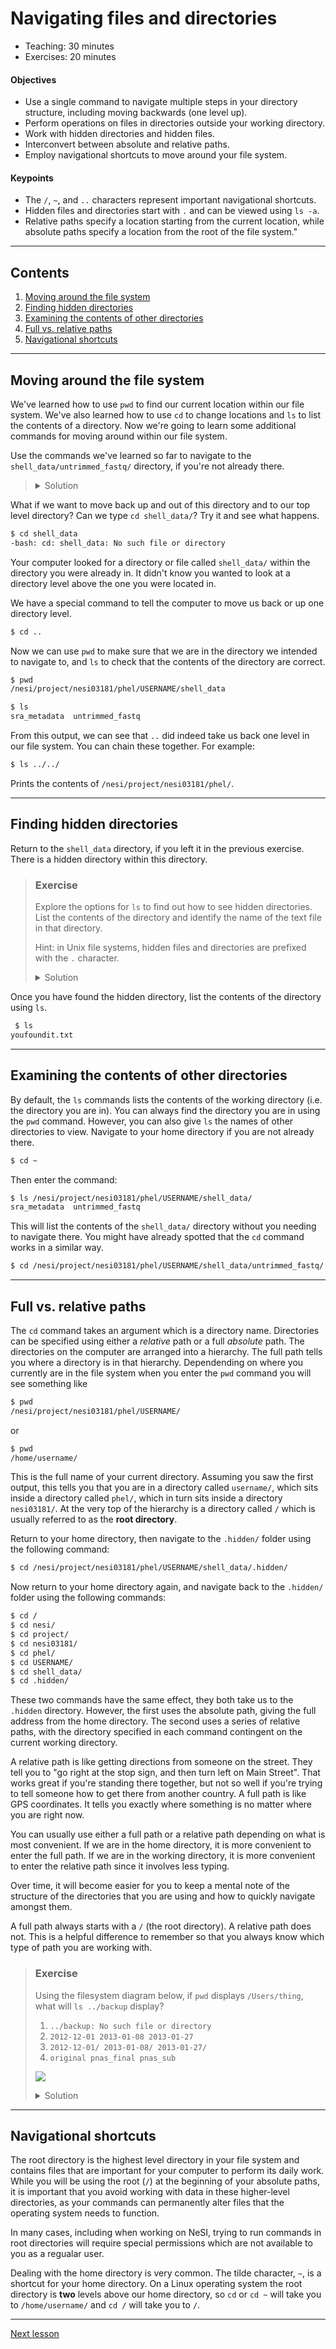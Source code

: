 # Navigating files and directories

* Teaching: 30 minutes
* Exercises: 20 minutes

#### Objectives

* Use a single command to navigate multiple steps in your directory structure, including moving backwards (one level up).
* Perform operations on files in directories outside your working directory.
* Work with hidden directories and hidden files.
* Interconvert between absolute and relative paths.
* Employ navigational shortcuts to move around your file system.

#### Keypoints

* The `/`, `~`, and `..` characters represent important navigational shortcuts.
* Hidden files and directories start with `.` and can be viewed using `ls -a`.
* Relative paths specify a location starting from the current location, while absolute paths specify a location from the root of the file system."

---

## Contents

1. [Moving around the file system](#moving-around-the-file-system)
1. [Finding hidden directories](#finding-hidden-directories)
1. [Examining the contents of other directories](#examining-the-contents-of-other-directories)
1. [Full vs. relative paths](#full-vs-relative-paths)
1. [Navigational shortcuts](#navigational-shortcuts)

---

## Moving around the file system

We've learned how to use `pwd` to find our current location within our file system. We've also learned how to use `cd` to change locations and `ls` to list the contents of a directory. Now we're going to learn some additional commands for moving around  within our file system.

Use the commands we've learned so far to navigate to the `shell_data/untrimmed_fastq/` directory, if you're not already there.

> <details>
> <summary>Solution</summary>
> 
> ```bash
> $ cd /nesi/nobackup/nesi03181/phel/USERNAME/shell_data/untrimmed_fastq/
> ```

What if we want to move back up and out of this directory and to our top level  directory? Can we type `cd shell_data/`? Try it and see what happens.

```bash
$ cd shell_data
-bash: cd: shell_data: No such file or directory
```

Your computer looked for a directory or file called `shell_data/` within the directory you were already in. It didn't know you wanted to look at a directory level above the one you were located in. 

We have a special command to tell the computer to move us back or up one directory level. 

```bash
$ cd ..
```

Now we can use `pwd` to make sure that we are in the directory we intended to navigate to, and `ls` to check that the contents of the directory are correct.

```bash
$ pwd
/nesi/project/nesi03181/phel/USERNAME/shell_data
```

```bash
$ ls
sra_metadata  untrimmed_fastq
```

From this output, we can see that `..` did indeed take us back one level in our file system. You can chain these together. For example:

```bash
$ ls ../../
```

Prints the contents of `/nesi/project/nesi03181/phel/`.

---

## Finding hidden directories

Return to the `shell_data` directory, if you left it in the previous exercise. There is a hidden directory within this directory.

> ### Exercise
>
> Explore the options for `ls` to find out how to see hidden directories. List the contents of the directory and identify the name of the text file in that directory.
> 
> Hint: in Unix file systems, hidden files and directories are prefixed with the `.` character.
> 
> <details>
> <summary>Solution</summary>
> 
> First use the `man` command to look at the options for `ls`. 
> 
> ```bash
> $ man ls
> ```
> 
> The `-a` option is short for `all` and says that it causes `ls` to "not ignore entries starting with ." This is the option we want. 
> 
> ```bash
> $ ls -a
> .  ..  .hidden	sra_metadata  untrimmed_fastq
> ```
> 
> The name of the hidden directory is `.hidden`. We can navigate to that directory using `cd`.
> </details>

Once you have found the hidden directory, list the contents of the directory using `ls`. 

```bash
 $ ls
youfoundit.txt
```

---

## Examining the contents of other directories

By default, the `ls` commands lists the contents of the working directory (i.e. the directory you are in). You can always find the directory you are in using the `pwd` command. However, you can also give `ls` the names of other directories to view. Navigate to your home directory if you are not already there.

```bash
$ cd ~
```

Then enter the command:

```bash
$ ls /nesi/project/nesi03181/phel/USERNAME/shell_data/
sra_metadata  untrimmed_fastq
```

This will list the contents of the `shell_data/` directory without you needing to navigate there. You might have already spotted that the `cd` command works in a similar way.

```bash
$ cd /nesi/project/nesi03181/phel/USERNAME/shell_data/untrimmed_fastq/
```

---

## Full vs. relative paths

The `cd` command takes an argument which is a directory name. Directories can be specified using either a *relative* path or a full *absolute* path. The directories on the computer are arranged into a hierarchy. The full path tells you where a directory is in that hierarchy. Dependending on where you currently are in the file system when you enter the `pwd` command you will see something like

```bash
$ pwd
/nesi/project/nesi03181/phel/USERNAME/
```

or

```bash
$ pwd
/home/username/
```

This is the full name of your current directory. Assuming you saw the first output, this tells you that you are in a directory called `username/`, which sits inside a directory called `phel/`, which in turn sits inside a directory `nesi03181/`. At the very top of the hierarchy is a directory called `/` which is usually referred to as the **root directory**.

Return to your home directory, then navigate to the `.hidden/` folder using the following command:

```bash
$ cd /nesi/project/nesi03181/phel/USERNAME/shell_data/.hidden/
```

Now return to your home directory again, and navigate back to the `.hidden/` folder using the following commands:

```bash
$ cd /
$ cd nesi/
$ cd project/
$ cd nesi03181/
$ cd phel/
$ cd USERNAME/
$ cd shell_data/
$ cd .hidden/
```

These two commands have the same effect, they both take us to the `.hidden` directory. However, the first uses the absolute path, giving the full address from the home directory. The second uses a series of relative paths, with the directory specified in each command contingent on the current working directory.

A relative path is like getting directions from someone on the street. They tell you to "go right at the stop sign, and then turn left on Main Street". That works great if you're standing there together, but not so well if you're trying to tell someone how to get there from another country. A full path is like GPS coordinates. It tells you exactly where something is no matter where you are right now.

You can usually use either a full path or a relative path depending on what is most convenient. If we are in the home directory, it is more convenient to enter the full path. If we are in the working directory, it is more convenient to enter the relative path since it involves less typing.

Over time, it will become easier for you to keep a mental note of the structure of the directories that you are using and how to quickly navigate amongst them.

A full path always starts with a `/` (the root directory). A relative path does not. This is a helpful difference to remember so that you always know which type of path you are working with.

> ### Exercise
>
> Using the filesystem diagram below, if `pwd` displays `/Users/thing`, what will `ls ../backup` display?
> 1.  `../backup: No such file or directory`
> 2.  `2012-12-01 2013-01-08 2013-01-27`
> 3.  `2012-12-01/ 2013-01-08/ 2013-01-27/`
> 4.  `original pnas_final pnas_sub`
> 
> ![](../img/01_filesystem_challenge.svg)
> 
> <details>
> <summary>Solution</summary>
> 
> 1. No: there *is* a directory `backup/` in `/Users`.
> 2. No: this is the content of `Users/thing/backup`, but with `..` we asked for one level further up.
> 3. No: see previous explanation. Also, we did not specify `-F` to display `/` at the end of the directory names.
> 4. Yes: `../backup` refers to `/Users/backup`.
> 
> </details>

---

## Navigational shortcuts

The root directory is the highest level directory in your file system and contains files that are important for your computer to perform its daily work. While you will be using the root (`/`) at the beginning of your absolute paths, it is important that you avoid working with data in these higher-level directories, as your commands can permanently alter files that the operating system needs to function.

In many cases, including when working on NeSI, trying to run commands in root directories will require special permissions which are not available to you as a regualar user.

Dealing with the home directory is very common. The tilde character, `~`, is a shortcut for your home directory. On a Linux operating system the root directory is **two** levels above our home directory, so `cd` or `cd ~` will take you to `/home/username/` and `cd /` will take you to `/`.

---

[Next lesson](03-working-with-files.md)
